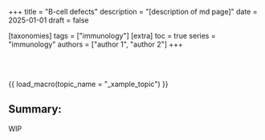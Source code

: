 +++
title = "B-cell defects"
description = "[description of md page]"
date = 2025-01-01
draft = false

[taxonomies]
tags = ["immunology"]
[extra]
toc = true
series = "immunology"
authors = ["author 1", "author 2"]
+++

</br>
</br>

{{ load_macro(topic_name = "_xample_topic") }}

## Summary:

WIP
